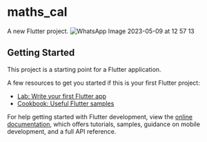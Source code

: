 # maths_cal

A new Flutter project.
![WhatsApp Image 2023-05-09 at 12 57 13](https://user-images.githubusercontent.com/130687844/237025292-250ad25a-03f8-4c38-a9f6-c97c4c46658f.jpg)

## Getting Started

This project is a starting point for a Flutter application.

A few resources to get you started if this is your first Flutter project:

- [Lab: Write your first Flutter app](https://docs.flutter.dev/get-started/codelab)
- [Cookbook: Useful Flutter samples](https://docs.flutter.dev/cookbook)

For help getting started with Flutter development, view the
[online documentation](https://docs.flutter.dev/), which offers tutorials,
samples, guidance on mobile development, and a full API reference.
